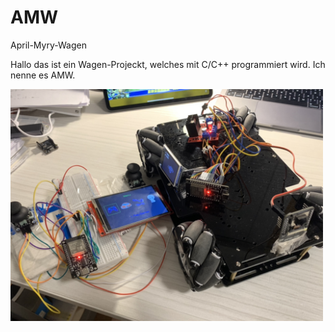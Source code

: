 # AMW
April-Myry-Wagen

Hallo das ist ein Wagen-Projeckt, welches mit C/C++ programmiert wird. Ich nenne es AMW.

<img src="https://github.com/myry07/AMW/blob/main/3.Dos/p1.jpg" width="500px" align="left">

